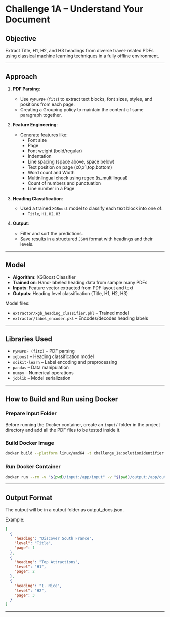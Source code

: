 
# Challenge 1A – Understand Your Document  

##  Objective

Extract Title, H1, H2, and H3 headings from diverse travel-related PDFs using classical machine learning techniques in a fully offline environment.

---

##  Approach

1. **PDF Parsing**:
   - Use `PyMuPDF` (`fitz`) to extract text blocks, font sizes, styles, and positions from each page.
   - Creating a Grouping policy to maintain the content of same paragraph together.

2. **Feature Engineering**:
   - Generate features like:
     - Font size
     - Page
     - Font weight (bold/regular)
     - Indentation
     - Line spacing (space above, space below)
     - Text position on page (x0,x1,top,bottom)
     - Word count and Width
     - Multinlingual check using regex (is_multilingual)
     - Count of numbers and punctuation
     - Line number in a Page

3. **Heading Classification**:
   - Used a trained `XGBoost` model to classify each text block into one of:
     - `Title`, `H1`, `H2`, `H3`

4. **Output**:
   - Filter and sort the predictions.
   - Save results in a structured `JSON` format with headings and their levels.

---

##  Model

- **Algorithm**: XGBoost Classifier
- **Trained on**: Hand-labeled heading data from sample many PDFs
- **Inputs**: Feature vector extracted from PDF layout and text
- **Outputs**: Heading level classification (Title, H1, H2, H3)

Model files:
- `extractor/xgb_heading_classifier.pkl` – Trained model
- `extractor/label_encoder.pkl` – Encodes/decodes heading labels

---

##  Libraries Used

- `PyMuPDF (fitz)` – PDF parsing
- `xgboost` – Heading classification model
- `scikit-learn` – Label encoding and preprocessing
- `pandas` – Data manipulation
- `numpy` – Numerical operations
- `joblib` – Model serialization

---

##  How to Build and Run using Docker
### Prepare Input Folder

Before running the Docker container, create an `input/` folder in the project directory and add all the PDF files to be tested inside it.

### Build Docker Image

```bash
docker build --platform linux/amd64 -t challenge_1a:solutionidentifier .
```

### Run Docker Container

```bash
docker run --rm -v "$(pwd)/input:/app/input" -v "$(pwd)/output:/app/output" challenge_1b:solutionidentifier
```

---

##  Output Format

 The output will be in a output folder as output_docs.json.

Example:

```json
[
  {
    "heading": "Discover South France",
    "level": "Title",
    "page": 1
  },
  {
    "heading": "Top Attractions",
    "level": "H1",
    "page": 2
  },
  {
    "heading": "1. Nice",
    "level": "H2",
    "page": 3
  }
]
```

---
